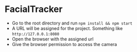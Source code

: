 # FacialTracker

- Go to the root directory and run `npm install && npm start`
- A URL will be assigned for the project. Something like `http://127.0.0.1:8080`
- Open the browser with the assigned url
- Give the browser permission to access the camera
